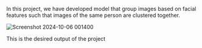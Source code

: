 In this project, we have developed model that group images based on facial features such that images of the same person are clustered together.

![Screenshot 2024-10-06 001400](https://github.com/user-attachments/assets/2f113822-5534-4afb-bf0c-d10a5d7c0dbf)

This is the desired output of the project
